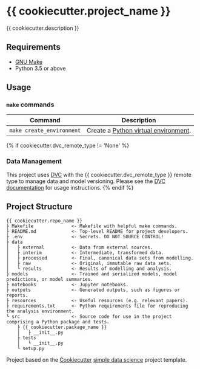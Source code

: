 # {{ cookiecutter.project_name }}

{{ cookiecutter.description }}

## Requirements
* [GNU Make](https://www.gnu.org/software/make/)
* Python 3.5 or above

## Usage
### `make` commands

| Command                   | Description |
| ------------------------- | ----------- |
| `make create_environment` | Create a [Python virtual environment](https://docs.python-guide.org/dev/virtualenvs/). |
{% if cookiecutter.dvc_remote_type != 'None' %}
### Data Management
This project uses [DVC](https://dvc.org/) with the {{ cookiecutter.dvc_remote_type }} remote type to manage data and model versioning. Please see the [DVC documentation](https://dvc.org/doc) for usage instructions.
{% endif %}
## Project Structure
```
{{ cookiecutter.repo_name }}
├ Makefile              <- Makefile with helpful make commands.
├ README.md             <- Top-level README for project developers.
├ .env                  <- Secrets. DO NOT SOURCE CONTROL!
├ data
│   ├ external          <- Data from external sources.
│   ├ interim           <- Intermediate, transformed data.
│   ├ processed         <- Final, canonical data sets from modelling.
│   ├ raw               <- Original, immutable raw data sets.
│   └ results           <- Results of modelling and analysis.
├ models                <- Trained and serialized models, model predictions, or model summaries.
├ notebooks             <- Jupyter notebooks.
├ outputs               <- Generated outputs, such as figures or reports.
├ resources             <- Useful resources (e.g. relevant papers).
├ requirements.txt      <- Python requirements file for reproducing the analysis environment.
└ src                   <- Source code for use in the project comprising a Python package and tests.
    ├ {{ cookiecutter.package_name }}
    │   ├ __init__.py
    ├ tests
    │   └ __init__.py
    └ setup.py
```
Project based on the [Cookiecutter](https://cookiecutter.readthedocs.io) [simple data science](https://github.com/smoothml/cookiecutter-simple-data-science) project template.
